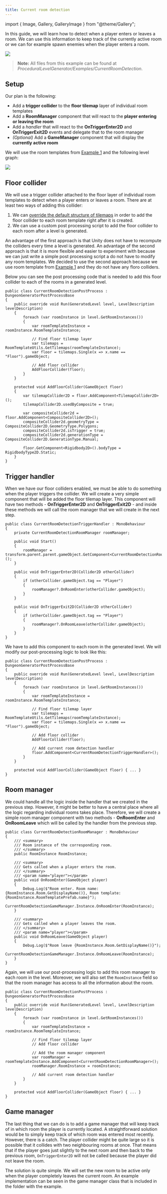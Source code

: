 ```yaml
---
title: Current room detection
---
```


import { Image, Gallery, GalleryImage } from "@theme/Gallery";

In this guide, we will learn how to detect when a player enters or leaves a room. We can use this information to keep track of the currently active room or we can for example spawn enemies when the player enters a room.

<Image src="img/v2/guides/current_room_detection/result.png" caption="Information about the current room are displayed in the top-left corner." />

> **Note:** All files from this example can be found at *ProceduralLevelGenerator/Examples/CurrentRoomDetection*.

## Setup

Our plan is the following:
- Add a **trigger collider** to the **floor tilemap** layer of individual room templates
- Add a **RoomManager** component that will react to the **player entering or leaving the room**
- Add a *handler* that will react to the **OnTriggerEnter2D** and **OnTriggerExit2D** events and delegate that to the room manager
- *(Optional)* Add a **GameManager** component that will display the **currently active room**

We will use the room templates from [Example 1](../examples/example-1) and the following level graph:

<Image src="img/v2/guides/current_room_detection/result.png" caption="The level graph that is used in this guide. Each room has a unique name so that we can easily recognize if our implementation works or not." />

## Floor collider

We will use a trigger collider attached to the floor layer of individual room templates to detect when a player enters or leaves a room. There are at least two ways of adding this collider:

1. We can [override the default structure of tilemaps](../guides/room-template-customization) in order to add the floor collider to each room template right after it is created.
2. We can use a custom post processing script to add the floor collider to each room after a level is generated.

An advantage of the first approach is that Unity does not have to recompute the colliders every time a level is generated. An advantage of the second approach is that it is more flexible and easier to experiment with because we can just write a simple post processing script a do not have to modify any room templates. We decided to use the second approach because we use room template from [Example 1](../examples/example-1) and they do not have any floro colliders.

Below you can see the post processing code that is needed to add this floor collider to each of the rooms in a generated level.

    public class CurrentRoomDetectionPostProcess : DungeonGeneratorPostProcessBase
    {
        public override void Run(GeneratedLevel level, LevelDescription levelDescription)
        {
            foreach (var roomInstance in level.GetRoomInstances())
            {
                var roomTemplateInstance = roomInstance.RoomTemplateInstance;

                // Find floor tilemap layer
                var tilemaps = RoomTemplateUtils.GetTilemaps(roomTemplateInstance);
                var floor = tilemaps.Single(x => x.name == "Floor").gameObject;

                // Add floor collider
                AddFloorCollider(floor);
            }
        }

        protected void AddFloorCollider(GameObject floor)
        {
            var tilemapCollider2D = floor.AddComponent<TilemapCollider2D>();
            tilemapCollider2D.usedByComposite = true;

            var compositeCollider2d = floor.AddComponent<CompositeCollider2D>();
            compositeCollider2d.geometryType = CompositeCollider2D.GeometryType.Polygons;
            compositeCollider2d.isTrigger = true;
            compositeCollider2d.generationType = CompositeCollider2D.GenerationType.Manual;

            floor.GetComponent<Rigidbody2D>().bodyType = RigidbodyType2D.Static;
        }
    }

## Trigger handler

When we have our floor colliders enabled, we must be able to do something when the player triggers the collider. We will create a very simple component that will be added the floor tilemap layer. This component will have two methods - **OnTriggerEnter2D** and **OnTriggerExit2D** - and inside these methods we will call the room manager that we will create in the next step.

    public class CurrentRoomDetectionTriggerHandler : MonoBehaviour
    {
        private CurrentRoomDetectionRoomManager roomManager;

        public void Start()
        {
            roomManager = transform.parent.parent.gameObject.GetComponent<CurrentRoomDetectionRoomManager>();
        }

        public void OnTriggerEnter2D(Collider2D otherCollider)
        {
            if (otherCollider.gameObject.tag == "Player")
            {
                roomManager?.OnRoomEnter(otherCollider.gameObject);
            }
        }

        public void OnTriggerExit2D(Collider2D otherCollider)
        {
            if (otherCollider.gameObject.tag == "Player")
            {
                roomManager?.OnRoomLeave(otherCollider.gameObject);
            }
        }
    }

We have to add this component to each room in the generated level. We will modify our post-processing logic to look like this:

    public class CurrentRoomDetectionPostProcess : DungeonGeneratorPostProcessBase
    {
        public override void Run(GeneratedLevel level, LevelDescription levelDescription)
        {
            foreach (var roomInstance in level.GetRoomInstances())
            {
                var roomTemplateInstance = roomInstance.RoomTemplateInstance;

                // Find floor tilemap layer
                var tilemaps = RoomTemplateUtils.GetTilemaps(roomTemplateInstance);
                var floor = tilemaps.Single(x => x.name == "Floor").gameObject;

                // Add floor collider
                AddFloorCollider(floor);

                // Add current room detection handler
                floor.AddComponent<CurrentRoomDetectionTriggerHandler>();
            }
        }

        protected void AddFloorCollider(GameObject floor) { ... }
    }

## Room manager

We could handle all the logic inside the handler that we created in the previous step. However, it might be better to have a central place where all the logic regarding individual rooms takes place. Therefore, we will create a simple room manager component with two methods - **OnRoomEnter** and **OnRoomLeave** which will be called by the handler from the previous step.

    public class CurrentRoomDetectionRoomManager : MonoBehaviour
    {
        /// <summary>
        /// Room instance of the corresponding room.
        /// </summary>
        public RoomInstance RoomInstance;

        /// <summary>
        /// Gets called when a player enters the room.
        /// </summary>
        /// <param name="player"></param>
        public void OnRoomEnter(GameObject player)
        {
            Debug.Log($"Room enter. Room name: {RoomInstance.Room.GetDisplayName()}, Room template: {RoomInstance.RoomTemplatePrefab.name}");
            CurrentRoomDetectionGameManager.Instance.OnRoomEnter(RoomInstance);
        }

        /// <summary>
        /// Gets called when a player leaves the room.
        /// </summary>
        /// <param name="player"></param>
        public void OnRoomLeave(GameObject player)
        {
            Debug.Log($"Room leave {RoomInstance.Room.GetDisplayName()}");
            CurrentRoomDetectionGameManager.Instance.OnRoomLeave(RoomInstance);
        }
    }

Again, we will use our post-processing logic to add this room manager to each room in the level. Moreover, we will also set the `RoomInstance` field so that the room manager has access to all the information about the room.

    public class CurrentRoomDetectionPostProcess : DungeonGeneratorPostProcessBase
    {
        public override void Run(GeneratedLevel level, LevelDescription levelDescription)
        {
            foreach (var roomInstance in level.GetRoomInstances())
            {
                var roomTemplateInstance = roomInstance.RoomTemplateInstance;

                // Find floor tilemap layer
                // Add floor collider

                // Add the room manager component
                var roomManager = roomTemplateInstance.AddComponent<CurrentRoomDetectionRoomManager>();
                roomManager.RoomInstance = roomInstance;

                // Add current room detection handler
            }
        }

        protected void AddFloorCollider(GameObject floor) { ... }
    }

## Game manager

The last thing that we can do is to add a game manager that will keep track of in which room the player is currently located. A straightforward solution would be to simply keep track of which room was entered most recently. However, there is a catch. The player collider might be quite large so it is possible that it collides with two neighbouring rooms at once. That means that if the player goes just slightly to the next room and then back to the previous room, `OnTriggerEnter2D` will not be called because the player did not leave the room.

The solution is quite simple. We will set the new room to be active only when the player completely leaves the current room. An example implementation can be seen in the game manager class that is included in the folder with the example.